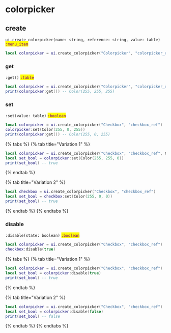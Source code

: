 # colorpicker

## create

`ui.create_colorpicker(name: string, reference: string, value: table)` <mark style="color:purple;">`:menu_item`</mark>

```lua
local colorpicker = ui.create_colorpicker("Colorpicker", "colorpicker_ref")
```

### get

`:get()` <mark style="color:purple;">`:table`</mark>

```lua
local colorpicker = ui.create_colorpicker("Colorpicker", "colorpicker_ref")
print(colorpicker:get()) -- Color(255, 255, 255)
```

### set

`:set(value: table)` <mark style="color:purple;">`:boolean`</mark>

```lua
local colorpicker = ui.create_colorpicker("Checkbox", "checkbox_ref")
colorpicker:set(Color(255, 0, 255))
print(colorpicker:get()) -- Color(255, 0, 255)
```

{% tabs %}
{% tab title="Variation 1" %}
```lua
local colorpicker = ui.create_colorpicker("Checkbox", "checkbox_ref", Color(0, 255, 0))
local set_bool = colorpicker:set(Color(255, 255, 0))
print(set_bool) -- true
```
{% endtab %}

{% tab title="Variation 2" %}
```lua
local checkbox = ui.create_colorpicker("Checkbox", "checkbox_ref")
local set_bool = checkbox:set(Color(255, 0, 0))
print(set_bool) -- true
```
{% endtab %}
{% endtabs %}

### disable

`:disable(state: boolean)` <mark style="color:purple;">`:boolean`</mark>

```lua
local colorpicker = ui.create_colorpicker("Checkbox", "checkbox_ref")
checkbox:disable(true)
```

{% tabs %}
{% tab title="Variation 1" %}
```lua
local colorpicker = ui.create_colorpicker("Checkbox", "checkbox_ref")
local set_bool = colorpicker:disable(true)
print(set_bool) -- true
```
{% endtab %}

{% tab title="Variation 2" %}
```lua
local colorpicker = ui.create_colorpicker("Checkbox", "checkbox_ref")
local set_bool = colorpicker:disable(false)
print(set_bool) -- false
```
{% endtab %}
{% endtabs %}

